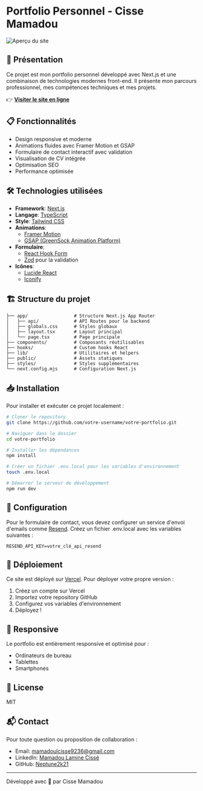 # Portfolio Personnel - Cisse Mamadou

![Aperçu du site](https://mon-portfolio-mon-porfolio.vercel.app/og-image.jpg)

## 🚀 Présentation

Ce projet est mon portfolio personnel développé avec Next.js et une combinaison de technologies modernes front-end. Il présente mon parcours professionnel, mes compétences techniques et mes projets.

👉 **[Visiter le site en ligne](https://cisse-mamadou.me)**

## 📋 Fonctionnalités

- Design responsive et moderne
- Animations fluides avec Framer Motion et GSAP
- Formulaire de contact interactif avec validation
- Visualisation de CV intégrée
- Optimisation SEO
- Performance optimisée

## 🛠️ Technologies utilisées

- **Framework**: [Next.js](https://nextjs.org/)
- **Langage**: [TypeScript](https://www.typescriptlang.org/)
- **Style**: [Tailwind CSS](https://tailwindcss.com/)
- **Animations**: 
  - [Framer Motion](https://www.framer.com/motion/)
  - [GSAP (GreenSock Animation Platform)](https://greensock.com/gsap/)
- **Formulaire**: 
  - [React Hook Form](https://react-hook-form.com/)
  - [Zod](https://github.com/colinhacks/zod) pour la validation
- **Icônes**: 
  - [Lucide React](https://lucide.dev/)
  - [Iconify](https://iconify.design/)

## 🏗️ Structure du projet

```
├── app/                 # Structure Next.js App Router
│   ├── api/             # API Routes pour le backend
│   ├── globals.css      # Styles globaux
│   ├── layout.tsx       # Layout principal
│   └── page.tsx         # Page principale
├── components/          # Composants réutilisables
├── hooks/               # Custom hooks React
├── lib/                 # Utilitaires et helpers
├── public/              # Assets statiques
├── styles/              # Styles supplémentaires
└── next.config.mjs      # Configuration Next.js
```

## 📥 Installation

Pour installer et exécuter ce projet localement :

```bash
# Cloner le repository
git clone https://github.com/votre-username/votre-portfolio.git

# Naviguer dans le dossier
cd votre-portfolio

# Installer les dépendances
npm install

# Créer un fichier .env.local pour les variables d'environnement
touch .env.local

# Démarrer le serveur de développement
npm run dev
```

## 🔧 Configuration

Pour le formulaire de contact, vous devez configurer un service d'envoi d'emails comme [Resend](https://resend.com/). Créez un fichier .env.local avec les variables suivantes :

```
RESEND_API_KEY=votre_clé_api_resend
```

## 🚀 Déploiement

Ce site est déployé sur [Vercel](https://vercel.com). Pour déployer votre propre version :

1. Créez un compte sur Vercel
2. Importez votre repository GitHub
3. Configurez vos variables d'environnement
4. Déployez !

## 📱 Responsive

Le portfolio est entièrement responsive et optimisé pour :
- Ordinateurs de bureau
- Tablettes
- Smartphones

## 📝 License

MIT

## 📬 Contact

Pour toute question ou proposition de collaboration :

- Email: mamadoulcisse9236@gmail.com
- LinkedIn: [Mamadou Lamine Cissé](https://www.linkedin.com/in/mamadou-lamine-ciss%C3%A9/)
- GitHub: [Neptune2k21](https://github.com/Neptune2k21)

---

Développé avec 💙 par Cisse Mamadou
